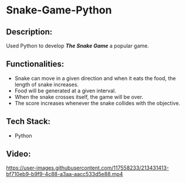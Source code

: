 # Snake-Game-Python
## Description:
Used Python to develop ***The Snake Game*** a popular game.
## Functionalities:
* Snake can move in a given direction and when it eats the food, the length of snake increases.
* Food will be generated at a given interval.
* When the snake crosses itself, the game will be over. 
* The score increases whenever the snake collides with the objective.
## Tech Stack:
* Python 
## Video:

https://user-images.githubusercontent.com/117558233/213431413-bf710eb9-b9f9-4c88-a3aa-aacc533d5e88.mp4
